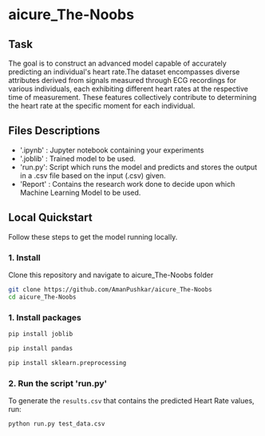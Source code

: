 # aicure_The-Noobs


## Task
The goal is to construct an advanced model capable of accurately predicting an individual's heart rate.The dataset encompasses diverse attributes derived from signals measured through ECG recordings for various individuals, each exhibiting different heart rates at the respective time of measurement. These features collectively contribute to determining the heart rate at the specific moment for each individual.

## Files Descriptions
- '.ipynb' : Jupyter notebook containing your experiments
- '.joblib' : Trained model to be used.
- 'run.py': Script which runs the model and predicts and stores the output in a .csv file based on the input (.csv) given.
- 'Report' : Contains the research work done to decide upon which Machine Learning Model to be used.


## Local Quickstart

Follow these steps to get the model running locally.

### 1. Install
Clone this repository and navigate to aicure_The-Noobs folder
```bash
git clone https://github.com/AmanPushkar/aicure_The-Noobs
cd aicure_The-Noobs
```

### 1. Install packages
```bash
pip install joblib
```
```bash
pip install pandas
```
```bash
pip install sklearn.preprocessing
```
### 2. Run the script 'run.py'

To generate the `results.csv` that contains the predicted Heart Rate values, run:
```bash
python run.py test_data.csv
```

